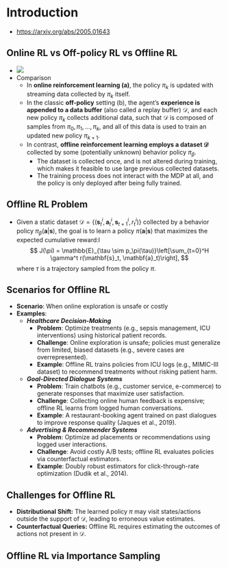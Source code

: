 # Introduction

- https://arxiv.org/abs/2005.01643

## Online RL vs Off-policy RL vs Offline RL

- <img src="/books/Reinforcement Learning/online_rl_offline_rl.png"/>
- Comparison
  - In **online reinforcement learning (a)**, the policy $\pi_k$ is updated with streaming data collected by $\pi_k$ itself. 
  - In the classic **off-policy** setting (b), the agent’s **experience is appended to a data buffer** (also called a replay buffer) $\mathcal{D}$, and each new policy $\pi_k$ collects additional data, such that $\mathcal{D}$ is composed of samples from $π_0, π_1, ... , π_k$, and all of this data is used to train an updated new policy $π_{k+1}$.
  - In contrast, **offline reinforcement learning employs a dataset $\mathcal{D}$** collected by some (potentially unknown) behavior policy $\pi_{\beta}$. 
    - The dataset is collected once, and is not altered during training, which makes it feasible to use large previous collected datasets. 
    - The training process does not interact with the MDP at all, and the policy is only deployed after being fully trained.

## Offline RL Problem

- Given a static dataset $\mathcal{D} = \{(\mathbf{s}_t^i, \mathbf{a}_t^i, \mathbf{s}_{t+1}^i, r_t^i)\}$ collected by a behavior policy $\pi_\beta(\mathbf{a}|\mathbf{s})$, the goal is to learn a policy $\pi(\mathbf{a}|\mathbf{s})$ that maximizes the expected cumulative reward:l
$$
J(\pi) = \mathbb{E}_{\tau \sim p_\pi(\tau)}\left[\sum_{t=0}^H \gamma^t r(\mathbf{s}_t, \mathbf{a}_t)\right],
$$
where $\tau$ is a trajectory sampled from the policy $\pi$.

## Scenarios for Offline RL

- **Scenario**: When online exploration is unsafe or costly 
- **Examples**:
  - _**Healthcare Decision-Making**_
    - **Problem**: Optimize treatments (e.g., sepsis management, ICU interventions) using historical patient records.
    - **Challenge**: Online exploration is unsafe; policies must generalize from limited, biased datasets (e.g., severe cases are overrepresented).
    - **Example**: Offline RL trains policies from ICU logs (e.g., MIMIC-III dataset) to recommend treatments without risking patient harm.
  - _**Goal-Directed Dialogue Systems**_
    - **Problem**: Train chatbots (e.g., customer service, e-commerce) to generate responses that maximize user satisfaction.
    - **Challenge**: Collecting online human feedback is expensive; offline RL learns from logged human conversations.
    - **Example**: A restaurant-booking agent trained on past dialogues to improve response quality (Jaques et al., 2019).
  - _**Advertising & Recommender Systems**_
    - **Problem**: Optimize ad placements or recommendations using logged user interactions.
    - **Challenge**: Avoid costly A/B tests; offline RL evaluates policies via counterfactual estimators.
    - **Example**: Doubly robust estimators for click-through-rate optimization (Dudik et al., 2014).

## Challenges for Offline RL

- **Distributional Shift:** The learned policy $\pi$ may visit states/actions outside the support of $\mathcal{D}$, leading to erroneous value estimates.
- **Counterfactual Queries:** Offline RL requires estimating the outcomes of actions not present in $\mathcal{D}$.

## Offline RL via Importance Sampling

